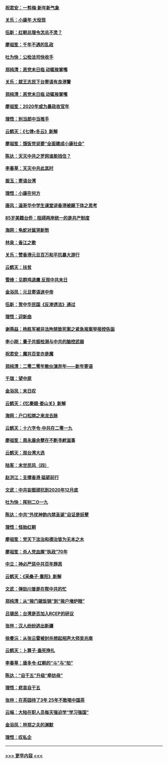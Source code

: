 #### [祝君安：一剪梅‧新年新气象](../pages/nsc993/n11776340.md?t=01091102) 
#### [关乐：小康年 大役现](../pages/nsc993/n11774213.md?t=01091102) 
#### [伍新：红朝总理令怎总不灵？](../pages/nsc993/n11770813.md?t=01091102) 
#### [廖祖笙：千年不遇的乱政](../pages/nsc993/n11770373.md?t=01091102) 
#### [吐为快：公检法司快收手](../pages/nsc993/n11770359.md?t=01091102) 
#### [郑纯清：恶党末日临 动辄挨掌嘴](../pages/nsc993/n11769912.md?t=01091102) 
#### [关乐：就王志民下台寄语有良港警](../pages/nsc993/n11769903.md?t=01091102) 
#### [郑纯清：恶党末日临 动辄挨掌嘴](../pages/nsc993/n11769356.md?t=01091102) 
#### [廖祖笙：2020年或为暴政收官年](../pages/nsc993/n11768216.md?t=01091102) 
#### [理悟：别当郎中当推手](../pages/nsc993/n11768243.md?t=01091102) 
#### [云鹤天：《七律▪冬云》新解](../pages/nsc993/n11768204.md?t=01091102) 
#### [廖祖笙：饿饭党说要“全面建成小康社会”](../pages/nsc993/n11767482.md?t=01091102) 
#### [陈达：天灭中共之罗网谁能挡住？](../pages/nsc993/n11767465.md?t=01091102) 
#### [李春草：天灭中共此其时](../pages/nsc993/n11767452.md?t=01091102) 
#### [振玉：寄语台湾](../pages/nsc993/n11767432.md?t=01091102) 
#### [理悟：小康在何方](../pages/nsc993/n11767394.md?t=01091102) 
#### [唐风：温哥华中学生课堂讲香港被踢下体之思考](../pages/nsc993/n11766848.md?t=01091102) 
#### [85岁美籍台侨：阻碍两岸统一的是共产制度](../pages/nsc993/n11765043.md?t=01091102) 
#### [海网：龟蛇对鼠哭新愁](../pages/nsc993/n11764895.md?t=01091102) 
#### [林泉：香江之歌](../pages/nsc993/n11764415.md?t=01091102) 
#### [关乐：赞香港元旦百万和平抗暴大游行](../pages/nsc993/n11764382.md?t=01091102) 
#### [云鹤天：扶贫](../pages/nsc993/n11764245.md?t=01091102) 
#### [雪绮：见群鸡退鹰  反观中共末日](../pages/nsc993/n11762112.md?t=01091102) 
#### [金浴凤：元旦寄语迷中帝](../pages/nsc993/n11761788.md?t=01091102) 
#### [伍新：贺中华民国《反渗透法》通过](../pages/nsc993/n11761994.md?t=01091102) 
#### [理悟：迎新曲](../pages/nsc993/n11761152.md?t=01091102) 
#### [谢燕益：杨胜军被非法拘禁致死案之紧急报案举报控告函](../pages/nsc993/n11756134.md?t=01091102) 
#### [李小刚：量子共振检测与中共的脑控武器](../pages/nsc993/n11754518.md?t=01091102) 
#### [祝君安：魔共百变亦是魔](../pages/nsc993/n11754469.md?t=01091102) 
#### [郑纯清：二零二零年散伙演弃年——新年寄语](../pages/nsc993/n11754195.md?t=01091102) 
#### [千瑞：望中原](../pages/nsc993/n11754159.md?t=01091102) 
#### [金浴凤：末日叹](../pages/nsc993/n11752359.md?t=01091102) 
#### [云鹤天：《忆秦娥‧娄山关》新解](../pages/nsc993/n11752348.md?t=01091102) 
#### [海网：户口松绑之来龙去脉](../pages/nsc993/n11752328.md?t=01091102) 
#### [云鹤天：十六字令‧中共在二零一九](../pages/nsc993/n11752305.md?t=01091102) 
#### [廖祖笙：周永康余孽在不断寻衅滋事](../pages/nsc993/n11751013.md?t=01091102) 
#### [云鹤天：观台湾大选](../pages/nsc993/n11751007.md?t=01091102) 
#### [陆客：末世民风（四）](../pages/nsc993/n11749203.md?t=01091102) 
#### [赵洪江：支撑香港 砥砺前行](../pages/nsc993/n11748482.md?t=01091102) 
#### [文武：中共妄图顽抗到2020年12月底](../pages/nsc993/n11748446.md?t=01091102) 
#### [吐为快：挥别二O一九](../pages/nsc993/n11748411.md?t=01091102) 
#### [陈达：中共“外扰神韵内禁圣诞”自证是妖孽](../pages/nsc993/n11748226.md?t=01091102) 
#### [理悟：怪胎红朝](../pages/nsc993/n11748206.md?t=01091102) 
#### [廖祖笙：党天下法治和德治皆为无本之木](../pages/nsc993/n11748135.md?t=01091102) 
#### [廖祖笙：杀人党血腥“执政”70年](../pages/nsc993/n11745144.md?t=01091102) 
#### [中立：神必严惩中共百年罪恶](../pages/nsc993/n11744970.md?t=01091102) 
#### [云鹤天：《采桑子‧重阳》新解](../pages/nsc993/n11744948.md?t=01091102) 
#### [文武：弹劾川普是在帮中共的忙](../pages/nsc993/n11744758.md?t=01091102) 
#### [郑纯清：从“挨门砸饭锅”到“挨户堵炉眼”](../pages/nsc993/n11744745.md?t=01091102) 
#### [吕锡民：台湾是否加入RCEP的研议](../pages/nsc993/n11744701.md?t=01091102) 
#### [张林：汉人纷纷逃出新疆](../pages/nsc993/n11743530.md?t=01091102) 
#### [徐曼沅：从张云雷被封杀想起相声大师吴兆南](../pages/nsc993/n11741816.md?t=01091102) 
#### [云鹤天：卜算子‧垂死挣扎](../pages/nsc993/n11739956.md?t=01091102) 
#### [李春草：唐多令‧红朝的“斗”与“拍”](../pages/nsc993/n11739830.md?t=01091102) 
#### [陈达：“自干五”升级“牵妨母”](../pages/nsc993/n11739724.md?t=01091102) 
#### [理悟：悲哀自干五](../pages/nsc993/n11739547.md?t=01091102) 
#### [张林：在茶园待了3年 25年不敢喝中国茶](../pages/nsc993/n11739240.md?t=01091102) 
#### [云端：大陆在职人员每天强迫学“学习强国”](../pages/nsc993/n11738735.md?t=01091102) 
#### [金浴凤：林郑之夫的渊默](../pages/nsc993/n11737735.md?t=01091102) 
#### [理悟：叹私企](../pages/nsc993/n11737715.md?t=01091102) 

----
#### [ >>> 更早内容 <<< ](../indexes/nsc993-earlier.md)
